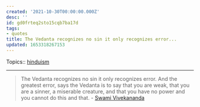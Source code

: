 ```yaml
---
created: '2021-10-30T00:00:00.000Z'
desc: ''
id: gd0frteq2sto15cqb7ba17d
tags:
- quotes
title: The Vedanta recognizes no sin it only recognizes error...
updated: 1653318267153
---
```

   
Topics::  [hinduism](../../topics/hinduism.md)   
   
   
---   
   
> The Vedanta recognizes no sin it only recognizes error. And the greatest error, says the Vedanta is to say that you are weak, that you are a sinner, a miserable creature, and that you have no power and you cannot do this and that. - [Swami Vivekananda](/not_created.md)